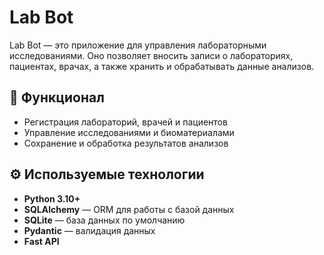# Lab Bot  

Lab Bot — это приложение для управления лабораторными исследованиями. Оно позволяет вносить записи о лабораториях, пациентах, врачах, а также хранить и обрабатывать данные анализов.  

## 🚀 Функционал  

- Регистрация лабораторий, врачей и пациентов  
- Управление исследованиями и биоматериалами  
- Сохранение и обработка результатов анализов  

## ⚙️ Используемые технологии  

- **Python 3.10+**  
- **SQLAlchemy** — ORM для работы с базой данных  
- **SQLite** — база данных по умолчанию  
- **Pydantic** — валидация данных  
- **Fast API** 
